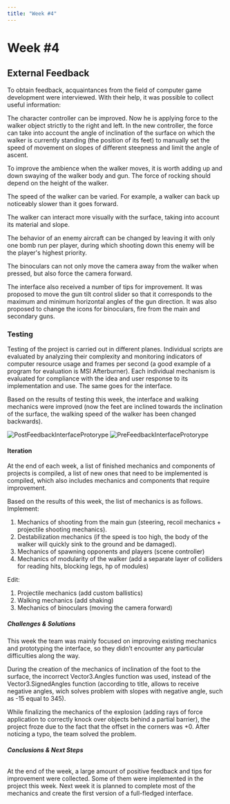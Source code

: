 ```yaml
---
title: "Week #4"
---
```


# **Week #4**

## **External Feedback**

To obtain feedback, acquaintances from the field of computer game development were interviewed. With their help, it was possible to collect useful information:

The character controller can be improved. Now he is applying force to the walker object strictly to the right and left. In the new controller, the force can take into account the angle of inclination of the surface on which the walker is currently standing (the position of its feet) to manually set the speed of movement on slopes of different steepness and limit the angle of ascent.

To improve the ambience when the walker moves, it is worth adding up and down swaying of the walker body and gun. The force of rocking should depend on the height of the walker.

The speed of the walker can be varied. For example, a walker can back up noticeably slower than it goes forward.

The walker can interact more visually with the surface, taking into account its material and slope.

The behavior of an enemy aircraft can be changed by leaving it with only one bomb run per player, during which shooting down this enemy will be the player's highest priority.

The binoculars can not only move the camera away from the walker when pressed, but also force the camera forward.

The interface also received a number of tips for improvement. It was proposed to move the gun tilt control slider so that it corresponds to the maximum and minimum horizontal angles of the gun direction. It was also proposed to change the icons for binoculars, fire from the main and secondary guns.

### **Testing**

Testing of the project is carried out in different planes. Individual scripts are evaluated by analyzing their complexity and monitoring indicators of computer resource usage and frames per second (a good example of a program for evaluation is MSI Afterburner). Each individual mechanism is evaluated for compliance with the idea and user response to its implementation and use. The same goes for the interface.

Based on the results of testing this week, the interface and walking mechanics were improved (now the feet are inclined towards the inclination of the surface, the walking speed of the walker has been changed backwards).

![PostFeedbackInterfaceProtorype](/2024/Frontline-Walker/PostFeedbackInterfaceProtorype.jpg)
![PreFeedbackInterfaceProtorype](/2024/Frontline-Walker/PreFeedbackInterfaceProtorype.jpg)

#### **Iteration**

At the end of each week, a list of finished mechanics and components of projects is compiled, a list of new ones that need to be implemented is compiled, which also includes mechanics and components that require improvement.


Based on the results of this week, the list of mechanics is as follows. 
Implement:

1. Mechanics of shooting from the main gun (steering, recoil mechanics + projectile shooting mechanics).
2. Destabilization mechanics (if the speed is too high, the body of the walker will quickly sink to the ground and be damaged).
3. Mechanics of spawning opponents and players (scene controller)
4. Mechanics of modularity of the walker (add a separate layer of colliders for reading hits, blocking legs, hp of modules)


Edit:
1. Projectile mechanics (add custom ballistics)
2. Walking mechanics (add shaking)
3. Mechanics of binoculars (moving the camera forward)

##### **Challenges & Solutions**

This week the team was mainly focused on improving existing mechanics and prototyping the interface, so they didn’t encounter any particular difficulties along the way.

During the creation of the mechanics of inclination of the foot to the surface, the incorrect Vector3.Angles function was used, instead of the Vector3.SignedAngles function (according to title, allows to receive negative angles, wich solves problem with slopes with negative angle, such as -15 equal to 345).

While finalizing the mechanics of the explosion (adding rays of force application to correctly knock over objects behind a partial barrier), the project froze due to the fact that the offset in the corners was +0. After noticing a typo, the team solved the problem.

###### **Conclusions & Next Steps**

At the end of the week, a large amount of positive feedback and tips for improvement were collected. Some of them were implemented in the project this week. Next week it is planned to complete most of the mechanics and create the first version of a full-fledged interface.
